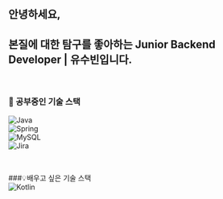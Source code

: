 ## 안녕하세요, 
## 본질에 대한 탐구를 좋아하는 Junior Backend Developer | 유수빈입니다.

</br>

### 📖 공부중인 기술 스택                      
![Java](https://img.shields.io/badge/java-%23ED8B00.svg?style=for-the-badge&logo=openjdk&logoColor=white)                     
![Spring](https://img.shields.io/badge/spring-%236DB33F.svg?style=for-the-badge&logo=spring&logoColor=white)                 
![MySQL](https://img.shields.io/badge/mysql-4479A1.svg?style=for-the-badge&logo=mysql&logoColor=white)                   
![Jira](https://img.shields.io/badge/jira-%230A0FFF.svg?style=for-the-badge&logo=jira&logoColor=white)                     

</br>

###💡배우고 싶은 기술 스택               
![Kotlin](https://img.shields.io/badge/kotlin-%237F52FF.svg?style=for-the-badge&logo=kotlin&logoColor=white)
